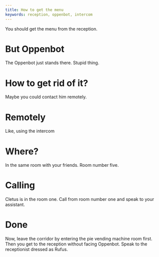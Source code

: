 ```yaml
---
title: How to get the menu
keywords: reception, oppenbot, intercom
---
```


You should get the menu from the reception.

# But Oppenbot
The Oppenbot just stands there. Stupid thing.

# How to get rid of it?
Maybe you could contact him remotely.

# Remotely
Like, using the intercom

# Where?
In the same room with your friends. Room number five.

# Calling
Cletus is in the room one. Call from room number one and speak to your assistant.

# Done
Now, leave the corridor by entering the pie vending machine room first. Then you get to the reception without facing Oppenbot. Speak to the receptionist dressed as Rufus.
